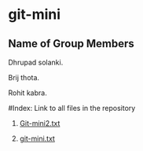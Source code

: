 # git-mini
## Name of Group Members

Dhrupad solanki.

Brij thota. 

Rohit kabra. 

#Index: Link to all files in the repository

1. [Git-mini2.txt](https://github.com/rohitkabra13/git-mini/blob/patch-3/git-mini2.css)

2. [git-mini.txt](https://github.com/dhrupad09/git-mini/blob/master/git-mini.html)

